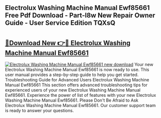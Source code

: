 ## Electrolux Washing Machine Manual Ewf85661 Free Pdf Download - Part-l8w New Repair Owner Guide - User Service Edition TQXsQ

# <h2><a href="http://bc80081.oget.top/?id=Electrolux+Washing+Machine+Manual+Ewf85661">🔗Download New 👉🔴 Electrolux Washing Machine Manual Ewf85661</a></h2>

[![Electrolux Washing Machine Manual Ewf85661 new download](https://i.imgur.com/5g1atiW.png)](http://bc80081.oget.top/?id=Electrolux+Washing+Machine+Manual+Ewf85661)
Your new Electrolux Washing Machine Manual Ewf85661 is now ready to use. This user manual provides a step-by-step guide to help you get started. Troubleshooting Guide for Advanced Users Electrolux Washing Machine Manual Ewf85661 This section offers advanced troubleshooting tips for experienced users of your new Electrolux Washing Machine Manual Ewf85661. Experience the power of list of features with your new Electrolux Washing Machine Manual Ewf85661. Please Don't Be Afraid to Ask Electrolux Washing Machine Manual Ewf85661. Our customer support team is ready to answer your questions.
